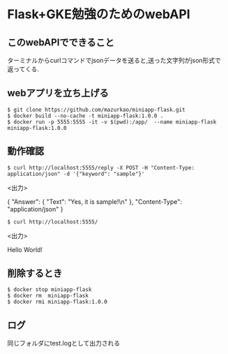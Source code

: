 # Flask+GKE勉強のためのwebAPI
## このwebAPIでできること
ターミナルからcurlコマンドでjsonデータを送ると,送った文字列がjson形式で返ってくる.

## webアプリを立ち上げる
``` docker
$ git clone https://github.com/mazurkao/miniapp-flask.git
$ docker build --no-cache -t miniapp-flask:1.0.0 . 
$ docker run -p 5555:5555 -it -v $(pwd):/app/  --name miniapp-flask miniapp-flask:1.0.0
```

## 動作確認
```docker
$ curl http://localhost:5555/reply -X POST -H "Content-Type: application/json" -d '{"keyword": "sample"}'
```
<出力>

{
  "Answer": {
    "Text": "Yes, it is sample!\n"
  }, 
  "Content-Type": "application/json"
}
```docker
$ curl http://localhost:5555/
```
<出力>

Hello World!


## 削除するとき
``` docker
$ docker stop miniapp-flask
$ docker rm  miniapp-flask
$ docker rmi miniapp-flask:1.0.0
``` 

## ログ
同じフォルダにtest.logとして出力される